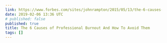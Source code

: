 ```yaml
---
link: https://www.forbes.com/sites/johnrampton/2015/05/13/the-6-causes-of-professional-burnout-and-how-to-avoid-them/#604608261dde
date: 2019-02-06 13:36 UTC
# published: false
published: true
title: The 6 Causes of Professional Burnout And How To Avoid Them
tags: []
---
```



